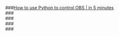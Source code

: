 ###[How to use Python to control OBS | in 5 minutes](https://www.youtube.com/watch?v=9AwvXLV6Tro)  
###[]()  
###[]()  
###[]()  
###[]()  
